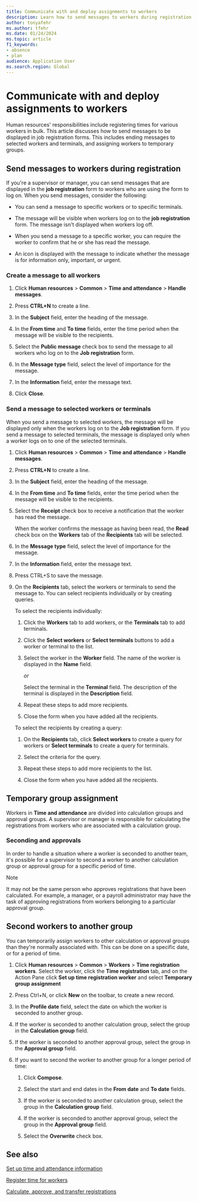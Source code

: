 ```yaml
---
title: Communicate with and deploy assignments to workers
description: Learn how to send messages to workers during registration and assign workers to temporary assignments and groups in Dynamics 365 Human Resources.
author: tonyafehr
ms.author: tfehr
ms.date: 01/24/2024
ms.topic: article
f1_keywords:
- absence
- plan
audience: Application User
ms.search.region: Global
---
```


# Communicate with and deploy assignments to workers

Human resources' responsibilities include registering times for various workers in bulk. This article discusses how to send messages to be displayed in job registration forms. This includes ending messages to selected workers and terminals, and assigning workers to temporary groups.

## Send messages to workers during registration 

If you're a supervisor or manager, you can send messages that are displayed in the **job registration** form to workers who are using the form to log on. When you send messages, consider the following:

  - You can send a message to specific workers or to specific terminals.

  - The message will be visible when workers log on to the **job registration** form. The message isn't displayed when workers log off.

  - When you send a message to a specific worker, you can require the worker to confirm that he or she has read the message.

  - An icon is displayed with the message to indicate whether the message is for information only, important, or urgent.

### Create a message to all workers

1.  Click **Human resources** \> **Common** \> **Time and attendance** \> **Handle messages**.

2.  Press **CTRL+N** to create a line.

3.  In the **Subject** field, enter the heading of the message.

4.  In the **From time** and **To time** fields, enter the time period when the message will be visible to the recipients.

5.  Select the **Public message** check box to send the message to all workers who log on to the **Job registration** form.

6.  In the **Message type** field, select the level of importance for the message.

7.  In the **Information** field, enter the message text.

8.  Click **Close**.

### Send a message to selected workers or terminals

When you send a message to selected workers, the message will be displayed only when the workers log on to the **Job registration** form. If you send a message to selected terminals, the message is displayed only when a worker logs on to one of the selected terminals.

1.  Click **Human resources** \> **Common** \> **Time and attendance** \> **Handle messages**.

2.  Press **CTRL+N** to create a line.

3.  In the **Subject** field, enter the heading of the message.

4.  In the **From time** and **To time** fields, enter the time period when the message will be visible to the recipients.

5.  Select the **Receipt** check box to receive a notification that the worker has read the message.
    
    When the worker confirms the message as having been read, the **Read** check box on the **Workers** tab of the **Recipients** tab will be selected.

6.  In the **Message type** field, select the level of importance for the message.

7.  In the **Information** field, enter the message text.

8.  Press CTRL+S to save the message.

9.  On the **Recipients** tab, select the workers or terminals to send the message to. You can select recipients individually or by creating queries.
    
    To select the recipients individually:
    
    1.  Click the **Workers** tab to add workers, or the **Terminals** tab to add terminals.
    
    2.  Click the **Select workers** or **Select terminals** buttons to add a worker or terminal to the list.
    
    3.  Select the worker in the **Worker** field. The name of the worker is displayed in the **Name** field.
        
        _or_
        
        Select the terminal in the **Terminal** field. The description of the terminal is displayed in the **Description** field.
    
    4.  Repeat these steps to add more recipients.
    
    5.  Close the form when you have added all the recipients.
    
    To select the recipients by creating a query:
    
    1.  On the **Recipients** tab, click **Select workers** to create a query for workers or **Select terminals** to create a query for terminals.
    
    2.  Select the criteria for the query.
    
    3.  Repeat these steps to add more recipients to the list.
    
    4.  Close the form when you have added all the recipients.

## Temporary group assignment 

Workers in **Time and attendance** are divided into calculation groups and approval groups. A supervisor or manager is responsible for calculating the registrations from workers who are associated with a calculation group.

### Seconding and approvals

In order to handle a situation where a worker is seconded to another team, it's possible for a supervisor to second a worker to another calculation group or approval group for a specific period of time.

> [!NOTE]
> It may not be the same person who approves registrations that have been calculated. For example, a manager, or a payroll administrator may have the task of approving registrations from workers belonging to a particular approval group.

## Second workers to another group

You can temporarily assign workers to other calculation or approval groups than they're normally associated with. This can be done on a specific date, or for a period of time.

1.  Click **Human resources** \> **Common** \> **Workers** \> **Time registration workers**. Select the worker, click the **Time registration** tab, and on the Action Pane click **Set up time registration worker** and select **Temporary group assignment**

2.  Press Ctrl+N, or click **New** on the toolbar, to create a new record.

3.  In the **Profile date** field, select the date on which the worker is seconded to another group.

4.  If the worker is seconded to another calculation group, select the group in the **Calculation group** field.

5.  If the worker is seconded to another approval group, select the group in the **Approval group** field.

6.  If you want to second the worker to another group for a longer period of time:
    
    1.  Click **Compose**.
    
    2.  Select the start and end dates in the **From date** and **To date** fields.
    
    3.  If the worker is seconded to another calculation group, select the group in the **Calculation group** field.
    
    4.  If the worker is seconded to another approval group, select the group in the **Approval group** field.
    
    5.  Select the **Overwrite** check box.


## See also

[Set up time and attendance information](hr-set-up-time-and-attendance-information.md)

[Register time for workers](hr-register-time.md)

[Calculate, approve, and transfer registrations](hr-about-calculate-approve-transfer-registrations.md)